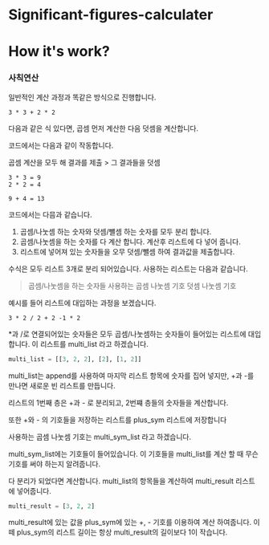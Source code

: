 # Significant-figures-calculater

# How it's work? #



### 사칙연산 ###

일반적인 계산 과정과 똑같은 방식으로 진행합니다.
```
3 * 3 + 2 * 2
```
다음과 같은 식 있다면, 곱셈 먼저 계산한 다음 덧셈을 계산합니다.

코드에서는 다음과 같이 작동합니다.

곱셈 계산을 모두 해 결과를 제출 > 그 결과들을 덧셈

```
3 * 3 = 9
2 * 2 = 4

9 + 4 = 13
```

코드에서는 다믐과 같습니다.

1. 곱셈/나눗셈 하는 숫자와 덧셈/뺼셈 하는 숫자를 모두 분리 합니다.
2. 곱셈/나눗셈을 하는 숫자를 다 계산 합니다. 계산후 리스트에 다 넣어 줍니다.
3. 리스트에 넣어져 있는 숫자들을 오무 덧셈/뺄셈 하여 결과값을 제출합니다.


수식은 모두 리스트 3개로 분리 되어있습니다.
사용하는 리스트는 다음과 같습니다.

> 곱셈/나눗셈을 하는 숫자들
> 사용하는 곱셈 나눗셈 기호
> 덧셈 나눗셈 기호

예시를 들어 리스트에 대입하는 과정을 보겠습니다.

```
3 * 2 / 2 + 2 -1 * 2
```

 \*과 /로 연결되어있는 숫자들은 모두 곱셈/나눗셈하는 숫자들이 들어있는 리스트에 대입합니다.
 이 리스트를 multi_list 라고 하겠습니다.
 
 ``` python
 multi_list = [[3, 2, 2], [2], [1, 2]]
 ```
 
 multi_list는 append를 사용하여 마지막 리스트 항목에 숫자를 집어 넣지만, +과 -를 만나면 새로운 빈 리스트를 만듭니다.
 
 리스트의 1번째 층은 +과 - 로 분리되고, 2번쨰 층들의 숫자들을 계산합니다.
 
 또한 +와 - 의 기호들을 저장하는 리스트를 plus_sym 리스트에 저장합니다
 
 
 사용하는 곱셈 나눗셈 기호는 multi_sym_list 라고 하겠습니다.
 
 multi_sym_list에는 기호들이 들어있습니다. 이 기호들을 multi_list를 계산 할 때 무슨 기호를 써야 하는지 알려줍니다.
 
 
 
 다 분리가 되었다면 계산합니다. multi_list의 항목들을 계산하여 multi_result 리스트에 넣어줍니다.
 
 ``` python
 multi_result = [3, 2, 2]
 ```

multi_result에 있는 값을 plus_sym에 있는 +, - 기호를 이용하여 계산 하여줍니다.
이떼 plus_sym의 리스트 길이는 항상 multi_result의 길이보다 1이 작습니다.


